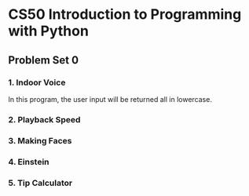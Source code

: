 # CS50 Introduction to Programming with Python

## Problem Set 0

### 1. Indoor Voice
  In this program, the user input will be returned all in lowercase.
  
### 2. Playback Speed

### 3. Making Faces

### 4. Einstein

### 5. Tip Calculator
